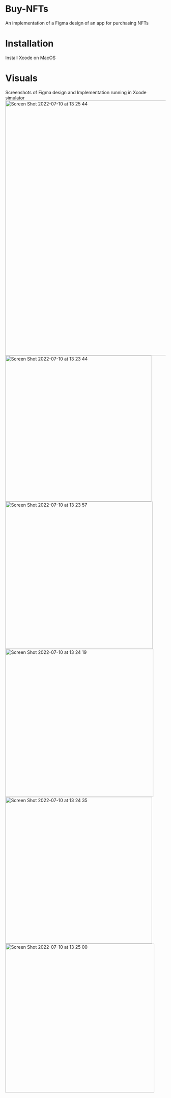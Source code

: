 # Buy-NFTs
An implementation of a Figma design of an app for purchasing NFTs 

# Installation
Install Xcode on MacOS


# Visuals 
Screenshots of Figma design and Implementation running in Xcode simulator
<img width="801" alt="Screen Shot 2022-07-10 at 13 25 44" src="https://user-images.githubusercontent.com/18536619/178146836-be2b1cb8-52ce-431d-a0ea-4eec287f6fb7.png">
<img width="459" alt="Screen Shot 2022-07-10 at 13 23 44" src="https://user-images.githubusercontent.com/18536619/178146771-a8309758-c379-4ece-ab7d-ce80d9b18fb0.png">
<img width="463" alt="Screen Shot 2022-07-10 at 13 23 57" src="https://user-images.githubusercontent.com/18536619/178146781-61cee93a-fa67-4da0-a9c5-0f8f02e5c9e0.png">
<img width="465" alt="Screen Shot 2022-07-10 at 13 24 19" src="https://user-images.githubusercontent.com/18536619/178146795-914fd1dd-e5a1-4541-b8a7-a1628e0a00b9.png">
<img width="461" alt="Screen Shot 2022-07-10 at 13 24 35" src="https://user-images.githubusercontent.com/18536619/178146798-99def859-bfd1-4452-bb26-84be763275f1.png">
<img width="468" alt="Screen Shot 2022-07-10 at 13 25 00" src="https://user-images.githubusercontent.com/18536619/178146812-7ed4da61-e8e6-47b2-ab95-dbbe6d5877e3.png">
